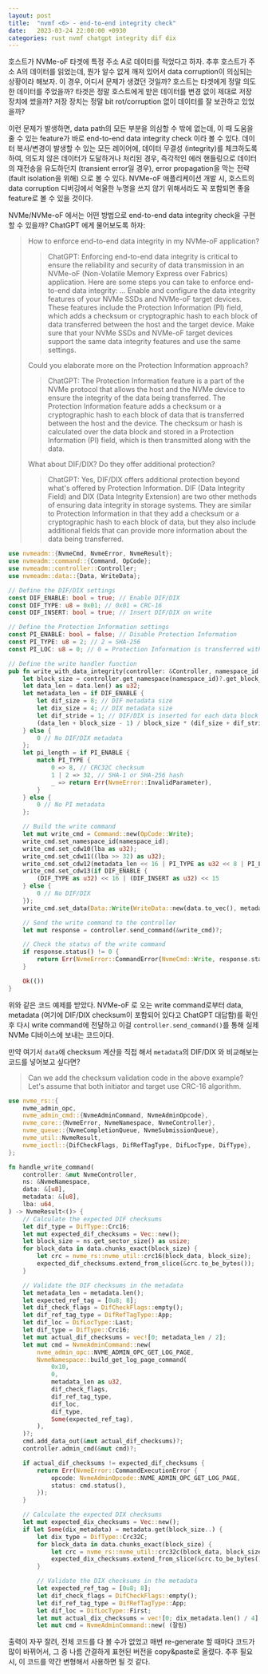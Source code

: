 ```yaml
---
layout: post
title:  "nvmf <6> - end-to-end integrity check"
date:   2023-03-24 22:00:00 +0930
categories: rust nvmf chatgpt integrity dif dix
---
```


호스트가 NVMe-oF 타겟에 특정 주소 A로 데이터를 적었다고 하자. 
추후 호스트가 주소 A의 데이터를 읽었는데, 뭔가 알수 없게 깨져 있어서 data corruption이
의심되는 상황이라 해보자. 이 경우, 어디서 문제가 생겼던 것일까?
호스트는 타겟에게 정말 의도한 데이터를 주었을까?
타겟은 정말 호스트에게 받은 데이터를 변경 없이 제대로 저장 장치에 썼을까?
저장 장치는 정말 bit rot/corruption 없이 데이터를 잘 보관하고 있었을까?

이런 문제가 발생하면, data path의 모든 부분을 의심할 수 밖에 없는데, 이 때 
도움을 줄 수 있는 feature가 바로 end-to-end data integrity check 이라 
볼 수 있다. 데이터 복사/변경이 발생할 수 있는 모든 레이어에, 데이터 무결성 (integrity)를 체크하도록 하여,
의도치 않은 데이터가 도달하거나 처리된 경우, 즉각적인 에러 핸들링으로 데이터의 재전송을 유도하던지 (transient error일 경우),
error propagation을 막는 전략 (fault isolation을 위해) 으로 볼 수 있다. NVMe-oF 애플리케이션 개발 시, 호스트의 data corruption 디버깅에서 
억울한 누명을 쓰지 않기 위해서라도 꼭 포함되면 좋을 feature로 볼 수 있을 것이다.

NVMe/NVMe-oF 에서는 어떤 방법으로 end-to-end data integrity check을 구현할 수 있을까?
ChatGPT 에게 물어보도록 하자:

> How to enforce end-to-end data integrity in my NVMe-oF application?
> > ChatGPT: Enforcing end-to-end data integrity is critical to ensure the reliability and security of data transmission in an NVMe-oF (Non-Volatile Memory Express over Fabrics) application. Here are some steps you can take to enforce end-to-end data integrity:
> > ...
> > Enable and configure the data integrity features of your NVMe SSDs and NVMe-oF target devices. These features include the Protection Information (PI) field, which adds a checksum or cryptographic hash to each block of data transferred between the host and the target device. Make sure that your NVMe SSDs and NVMe-oF target devices support the same data integrity features and use the same settings.
>
> Could you elaborate more on the Protection Information approach?
> > ChatGPT: The Protection Information feature is a part of the NVMe protocol that allows the host and the NVMe device to ensure the integrity of the data being transferred. The Protection Information feature adds a checksum or a cryptographic hash to each block of data that is transferred between the host and the device. The checksum or hash is calculated over the data block and stored in a Protection Information (PI) field, which is then transmitted along with the data.
>
> What about DIF/DIX? Do they offer additional protection?
> > ChatGPT: Yes, DIF/DIX offers additional protection beyond what's offered by Protection Information. 
> > DIF (Data Integrity Field) and DIX (Data Integrity Extension) are two other methods of ensuring data integrity in storage systems. They are similar to Protection Information in that they add a checksum or a cryptographic hash to each block of data, but they also include additional fields that can provide more information about the data being transferred.

```rust
use nvmeadm::{NvmeCmd, NvmeError, NvmeResult};
use nvmeadm::command::{Command, OpCode};
use nvmeadm::controller::Controller;
use nvmeadm::data::{Data, WriteData};

// Define the DIF/DIX settings
const DIF_ENABLE: bool = true; // Enable DIF/DIX
const DIF_TYPE: u8 = 0x01; // 0x01 = CRC-16
const DIF_INSERT: bool = true; // Insert DIF/DIX on write

// Define the Protection Information settings
const PI_ENABLE: bool = false; // Disable Protection Information
const PI_TYPE: u8 = 2; // 2 = SHA-256
const PI_LOC: u8 = 0; // 0 = Protection Information is transferred with the data

// Define the write handler function
pub fn write_with_data_integrity(controller: &Controller, namespace_id: u32, lba: u64, data: &[u8]) -> NvmeResult<()> {
    let block_size = controller.get_namespace(namespace_id)?.get_block_size() as u32;
    let data_len = data.len() as u32;
    let metadata_len = if DIF_ENABLE {
        let dif_size = 8; // DIF metadata size
        let dix_size = 4; // DIX metadata size
        let dif_stride = 1; // DIF/DIX is inserted for each data block
        (data_len + block_size - 1) / block_size * (dif_size + dif_stride * dix_size)
    } else {
        0 // No DIF/DIX metadata
    };
    let pi_length = if PI_ENABLE {
        match PI_TYPE {
            0 => 8, // CRC32C checksum
            1 | 2 => 32, // SHA-1 or SHA-256 hash
            _ => return Err(NvmeError::InvalidParameter),
        }
    } else {
        0 // No PI metadata
    };

    // Build the write command
    let mut write_cmd = Command::new(OpCode::Write);
    write_cmd.set_namespace_id(namespace_id);
    write_cmd.set_cdw10(lba as u32);
    write_cmd.set_cdw11((lba >> 32) as u32);
    write_cmd.set_cdw12(metadata_len << 16 | PI_TYPE as u32 << 8 | PI_LOC as u32);
    write_cmd.set_cdw13(if DIF_ENABLE {
        (DIF_TYPE as u32) << 16 | (DIF_INSERT as u32) << 15
    } else {
        0 // No DIF/DIX
    });
    write_cmd.set_data(Data::Write(WriteData::new(data.to_vec(), metadata_len + pi_length)));

    // Send the write command to the controller
    let mut response = controller.send_command(&write_cmd)?;

    // Check the status of the write command
    if response.status() != 0 {
        return Err(NvmeError::CommandError(NvmeCmd::Write, response.status()));
    }

    Ok(())
}
```

위와 같은 코드 예제를 받았다. NVMe-oF 로 오는 write command로부터 data, metadata (여기에
DIF/DIX checksum이 포함되어 있다고 ChatGPT 대답함)를 확인 후 다시 write command에 전달하고 
이걸 `controller.send_command()`를 통해 실제 NVMe 디바이스에 보내는 코드이다. 

만약 여기서 `data`에 checksum 계산을 직접 해서 `metadata`의 DIF/DIX 와 비교해보는
코드를 넣어보고 싶다면? 

> Can we add the checksum validation code in the above example? 
> Let's assume that both initiator and target use CRC-16 algorithm.

```rust
use nvme_rs::{
    nvme_admin_opc,
    nvme_admin_cmd::{NvmeAdminCommand, NvmeAdminOpcode},
    nvme_core::{NvmeError, NvmeNamespace, NvmeController},
    nvme_queue::{NvmeCompletionQueue, NvmeSubmissionQueue},
    nvme_util::NvmeResult,
    nvme_ioctl::{DifCheckFlags, DifRefTagType, DifLocType, DifType},
};

fn handle_write_command(
    controller: &mut NvmeController,
    ns: &NvmeNamespace,
    data: &[u8],
    metadata: &[u8],
    lba: u64,
) -> NvmeResult<()> {
    // Calculate the expected DIF checksums
    let dif_type = DifType::Crc16;
    let mut expected_dif_checksums = Vec::new();
    let block_size = ns.get_sector_size() as usize;
    for block_data in data.chunks_exact(block_size) {
        let crc = nvme_rs::nvme_util::crc16(block_data, block_size);
        expected_dif_checksums.extend_from_slice(&crc.to_be_bytes());
    }

    // Validate the DIF checksums in the metadata
    let metadata_len = metadata.len();
    let expected_ref_tag = [0u8; 8];
    let dif_check_flags = DifCheckFlags::empty();
    let dif_ref_tag_type = DifRefTagType::App;
    let dif_loc = DifLocType::Last;
    let dif_type = DifType::Crc16;
    let mut actual_dif_checksums = vec![0; metadata_len / 2];
    let mut cmd = NvmeAdminCommand::new(
        nvme_admin_opc::NVME_ADMIN_OPC_GET_LOG_PAGE,
        NvmeNamespace::build_get_log_page_command(
            0x10,
            0,
            metadata_len as u32,
            dif_check_flags,
            dif_ref_tag_type,
            dif_loc,
            dif_type,
            Some(expected_ref_tag),
        ),
    )?;
    cmd.add_data_out(&mut actual_dif_checksums)?;
    controller.admin_cmd(&mut cmd)?;

    if actual_dif_checksums != expected_dif_checksums {
        return Err(NvmeError::CommandExecutionError {
            opcode: NvmeAdminOpcode::NVME_ADMIN_OPC_GET_LOG_PAGE,
            status: cmd.status(),
        });
    }

    // Calculate the expected DIX checksums
    let mut expected_dix_checksums = Vec::new();
    if let Some(dix_metadata) = metadata.get(block_size..) {
        let dix_type = DifType::Crc32C;
        for block_data in data.chunks_exact(block_size) {
            let crc = nvme_rs::nvme_util::crc32c(block_data, block_size);
            expected_dix_checksums.extend_from_slice(&crc.to_be_bytes());
        }

        // Validate the DIX checksums in the metadata
        let expected_ref_tag = [0u8; 8];
        let dif_check_flags = DifCheckFlags::empty();
        let dif_ref_tag_type = DifRefTagType::App;
        let dif_loc = DifLocType::First;
        let mut actual_dix_checksums = vec![0; dix_metadata.len() / 4];
        let mut cmd = NvmeAdminCommand::new( (잘림)
```

출력이 자꾸 잘려, 전체 코드를 다 볼 수가 없었고 매번 re-generate 할 때마다 코드가
많이 바뀌어서, 그 중 나름 간결하게 표현된 버전을 copy&paste로 올렸다. 추후 필요시,
이 코드를 약간 변형해서 사용하면 될 것 같다.